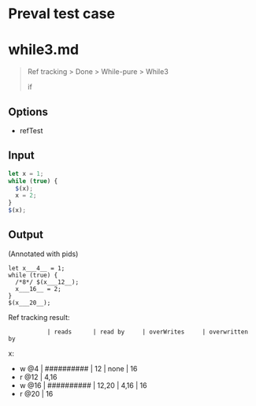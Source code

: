 # Preval test case

# while3.md

> Ref tracking > Done > While-pure > While3
>
> if

## Options

- refTest

## Input

`````js filename=intro
let x = 1;
while (true) {
  $(x);
  x = 2;
}
$(x);
`````

## Output

(Annotated with pids)

`````filename=intro
let x___4__ = 1;
while (true) {
  /*8*/ $(x___12__);
  x___16__ = 2;
}
$(x___20__);
`````

Ref tracking result:

               | reads      | read by     | overWrites     | overwritten by
x:
  - w @4       | ########## | 12          | none           | 16
  - r @12      | 4,16
  - w @16      | ########## | 12,20       | 4,16           | 16
  - r @20      | 16
